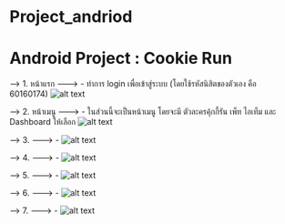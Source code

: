 # Project_andriod
# Android Project : Cookie Run 

--> 1. หน้าแรก
---> - ทำการ login เพื่อเข้าสู่ระบบ (โดยใช้รหัสนิสิตของตัวเอง คือ 60160174)
![alt text](https://user-images.githubusercontent.com/61728776/77152766-292de380-6acb-11ea-91a2-10ea2f14f839.png)

--> 2. หน้าเมนู
---> - ในส่วนนี้จะเป็นหน้าเมนู โดยจะมี ตัวละครคุ้กกี้รัน เพ็ท ไอเท็ม และ Dashboard ให้เลือก
![alt text](https://user-images.githubusercontent.com/61728776/77153250-09e38600-6acc-11ea-9490-080c6c7935d6.png)

--> 3. 
---> - 
![alt text](https://user-images.githubusercontent.com/48548611/77112122-07951380-6a5b-11ea-9a4a-a9c9cda110d4.png)

--> 4. 
---> - 
![alt text](https://user-images.githubusercontent.com/48548611/77112213-31e6d100-6a5b-11ea-876c-cb7401bb5a8f.png)

--> 5. 
---> - 
![alt text](https://user-images.githubusercontent.com/48548611/77112298-59d63480-6a5b-11ea-8cd8-2a16ced476f1.png)

--> 6. 
---> - 
![alt text](https://user-images.githubusercontent.com/48548611/77112372-75d9d600-6a5b-11ea-99ed-0dc670dded23.png)

--> 7. 
---> - 
![alt text](https://user-images.githubusercontent.com/48548611/77112492-af124600-6a5b-11ea-9380-bf44b0989e11.png)
